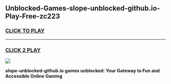 
## Unblocked-Games-slope-unblocked-github.io-Play-Free-zc223
<h3>
<a href="https://premium76.site?title=slope-unblocked-github.io&ref=20M">CLICK TO PLAY</a></h3>
<hr>

<h3>
<a href="https://premium76.site?title=slope-unblocked-github.io&ref=20M">CLICK 2 PLAY</a>
  
</h3>

<a href="https://premium76.site?title=slope-unblocked-github.io&ref=19M"><img src="https://clearcache.store/games.png"></a>


**slope-unblocked-github.io games unblocked: Your Gateway to Fun and Accessible Online Gaming**
